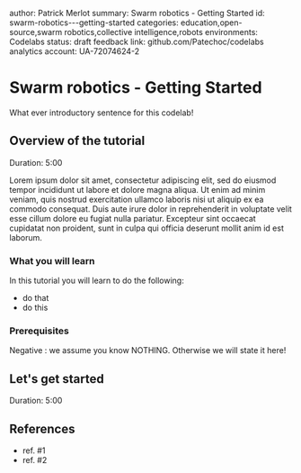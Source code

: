 author:            Patrick Merlot
summary:           Swarm robotics - Getting Started
id:                swarm-robotics---getting-started
categories:        education,open-source,swarm robotics,collective intelligence,robots
environments:      Codelabs
status:            draft
feedback link:     github.com/Patechoc/codelabs
analytics account: UA-72074624-2

# Swarm robotics - Getting Started

What ever introductory sentence for this codelab!


## Overview of the tutorial
Duration: 5:00

Lorem ipsum dolor sit amet, consectetur adipiscing elit, sed do eiusmod tempor incididunt ut labore et dolore magna aliqua. Ut enim ad minim veniam, quis nostrud exercitation ullamco laboris nisi ut aliquip ex ea commodo consequat. Duis aute irure dolor in reprehenderit in voluptate velit esse cillum dolore eu fugiat nulla pariatur. Excepteur sint occaecat cupidatat non proident, sunt in culpa qui officia deserunt mollit anim id est laborum.

### What you will learn

In this tutorial you will learn to do the following:

* do that
* do this

### Prerequisites

Negative
: we assume you know NOTHING. Otherwise we will state it here!


## Let's get started
Duration: 5:00



## References

- ref. #1
- ref. #2